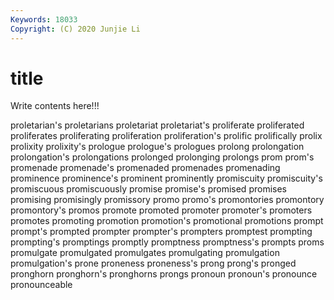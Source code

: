 ```yaml
---
Keywords: 18033
Copyright: (C) 2020 Junjie Li
---
```


# title

Write contents here!!!
 
proletarian's 
proletarians 
proletariat 
proletariat's 
proliferate 
proliferated 
proliferates 
proliferating
proliferation 
proliferation's 
prolific 
prolifically 
prolix 
prolixity 
prolixity's 
prologue 
prologue's 
prologues
prolong 
prolongation 
prolongation's 
prolongations 
prolonged 
prolonging 
prolongs 
prom 
prom's 
promenade
promenade's 
promenaded 
promenades 
promenading 
prominence 
prominence's 
prominent 
prominently 
promiscuity 
promiscuity's
promiscuous 
promiscuously 
promise 
promise's 
promised 
promises 
promising 
promisingly 
promissory 
promo
promo's 
promontories 
promontory 
promontory's 
promos 
promote 
promoted 
promoter 
promoter's 
promoters
promotes 
promoting 
promotion 
promotion's 
promotional 
promotions 
prompt 
prompt's 
prompted 
prompter
prompter's 
prompters 
promptest 
prompting 
prompting's 
promptings 
promptly 
promptness 
promptness's 
prompts
proms 
promulgate 
promulgated 
promulgates 
promulgating 
promulgation 
promulgation's 
prone 
proneness 
proneness's
prong 
prong's 
pronged 
pronghorn 
pronghorn's 
pronghorns 
prongs 
pronoun 
pronoun's 
pronounce
pronounceable 
